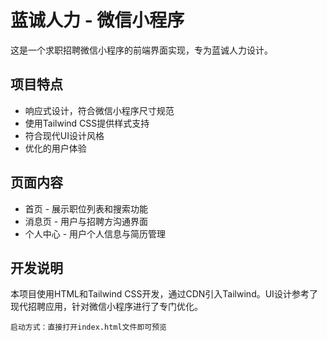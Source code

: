 # 蓝诚人力 - 微信小程序

这是一个求职招聘微信小程序的前端界面实现，专为蓝诚人力设计。

## 项目特点

- 响应式设计，符合微信小程序尺寸规范
- 使用Tailwind CSS提供样式支持
- 符合现代UI设计风格
- 优化的用户体验

## 页面内容

- 首页 - 展示职位列表和搜索功能
- 消息页 - 用户与招聘方沟通界面
- 个人中心 - 用户个人信息与简历管理

## 开发说明

本项目使用HTML和Tailwind CSS开发，通过CDN引入Tailwind。UI设计参考了现代招聘应用，针对微信小程序进行了专门优化。

```
启动方式：直接打开index.html文件即可预览 